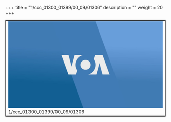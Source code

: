+++
title = "1/ccc_01300_01399/00_09/01306"
description = ""
weight = 20
+++

<table style="border:2px solid black;max-width:800px;max-height:800px;" 
><tr><td>
<img class="center-fit-jpg"
src="/jpg_/aaa_20190430_NxaOmWaI8sI_01305.jpg">
1/ccc_01300_01399/00_09/01306
</img></td></tr></table>

